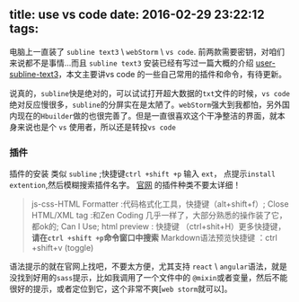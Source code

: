 title: use vs code
date: 2016-02-29 23:22:12
tags:
---

电脑上一直装了 `subline text3` \ `webStorm` \ `vs code`.
前两款需要密钥，对咱们来说都不是事情...而且 `subline text3` 安装已经有写过一篇大概的介绍 [user-subline-text3][1]，本文主要讲vs code 的一些自己常用的插件和命令，有待更新。
<!-- more -->
说真的，`subline`快是绝对的，可以试试打开超大数据的`txt`文件的时候，`vs code`绝对反应慢很多，`subline`的分屏实在是太陋了。`webStorm`强大到我都怕，另外国内现在的`Hbuilder`做的也很完善了。但是一直很喜欢这个干净整洁的界面，就本身来说也是个 `vs` 使用者，所以还是转投`vs code`
### 插件
插件的安装 类似 `subline` ;快捷键`ctrl +shift +p` 输入 `ext`， 点提示`install extention`,然后模糊搜索插件名字。
[官网][2] 的插件种类不要太详细！

> js-css-HTML Formatter :代码格式化工具，快捷键（alt+shift+f）; 
> Close HTML/XML tag :和Zen Coding 几乎一样了，大部分熟悉的操作装了它，都ok的;
> Can I Use;
> html preview : 快捷键 （ctrl+shit+H）更多快捷键，**请在`ctrl +shift +p`命令窗口中搜索**
> Markdown语法预览快捷键 ：ctrl +shift+v (toggle)


语法提示的就在官网上找吧，不要太方便，尤其支持 `react` \ `angular`语法，就是没找到好用的`sass`提示，比如我调用了一个文件中的 `@mixin`或者变量，然后不能很好的提示，或者定位到它，这个非常不爽[`web storm`就可以]。

  [1]: /2015/08/09/use-subline-text3/
  [2]: https://marketplace.visualstudio.com/#VSCode